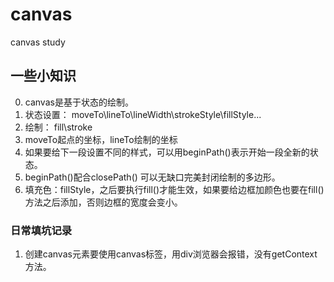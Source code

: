 # canvas
canvas study

## 一些小知识
0. canvas是基于状态的绘制。<br/>
1. 状态设置： moveTo\lineTo\lineWidth\strokeStyle\fillStyle\...<br/>
2. 绘制： fill\stroke<br/>
3. moveTo起点的坐标，lineTo绘制的坐标<br/>
4. 如果要给下一段设置不同的样式，可以用beginPath()表示开始一段全新的状态。<br/>
5. beginPath()配合closePath() 可以无缺口完美封闭绘制的多边形。<br/>
6. 填充色：fillStyle，之后要执行fill()才能生效，如果要给边框加颜色也要在fill()方法之后添加，否则边框的宽度会变小。<br/>

### 日常填坑记录
1. 创建canvas元素要使用canvas标签，用div浏览器会报错，没有getContext方法。<br/>
